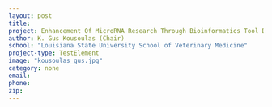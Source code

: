 ```yaml
---
layout: post
title:
project: Enhancement Of MicroRNA Research Through Bioinformatics Tool Development
author: K. Gus Kousoulas (Chair)
school: "Louisiana State University School of Veterinary Medicine"
project-type: TestElement
image: "kousoulas_gus.jpg"
category: none
email:
phone:
zip:
---
```


